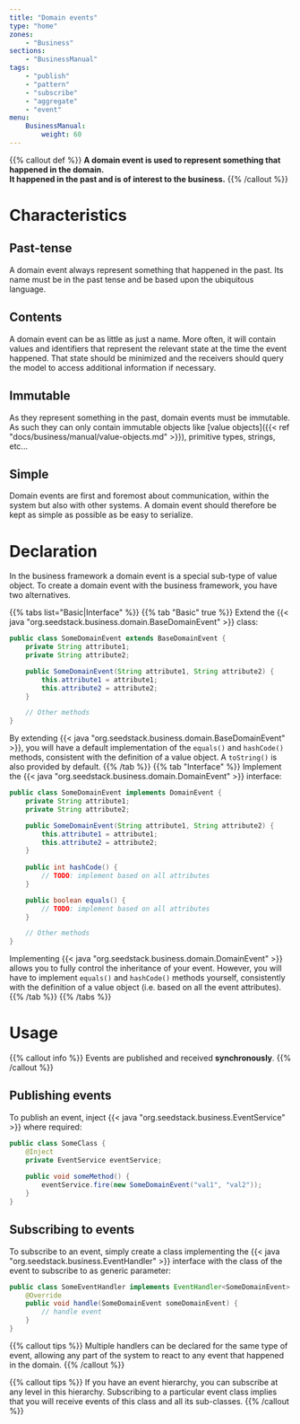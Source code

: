```yaml
---
title: "Domain events"
type: "home"
zones:
    - "Business"
sections:
    - "BusinessManual"
tags:
    - "publish"
    - "pattern"
    - "subscribe"
    - "aggregate"
    - "event"
menu:
    BusinessManual:
        weight: 60
---
```


{{% callout def %}}
**A domain event is used to represent something that happened in the domain.<br>
It happened in the past and is of interest to the business.**
{{% /callout %}}

# Characteristics

## Past-tense

A domain event always represent something that happened in the past. Its name must be in the past tense and be based upon
the ubiquitous language.

## Contents

A domain event can be as little as just a name. More often, it will contain values and identifiers that represent the 
relevant state at the time the event happened. That state should be minimized and the receivers should query the model
to access additional information if necessary.

## Immutable

As they represent something in the past, domain events must be immutable. As such they can only contain immutable objects like 
[value objects]({{< ref "docs/business/manual/value-objects.md" >}}), primitive types, strings, etc...

## Simple

Domain events are first and foremost about communication, within the system but also with other systems. A domain
event should therefore be kept as simple as possible as be easy to serialize.

# Declaration

In the business framework a domain event is a special sub-type of value object. To create a domain event with the 
business framework, you have two alternatives.

{{% tabs list="Basic|Interface" %}}
{{% tab "Basic" true %}}
Extend the {{< java "org.seedstack.business.domain.BaseDomainEvent" >}} class:

```java
public class SomeDomainEvent extends BaseDomainEvent {
    private String attribute1;
    private String attribute2;

    public SomeDomainEvent(String attribute1, String attribute2) {
        this.attribute1 = attribute1;
        this.attribute2 = attribute2;
    }

    // Other methods
}
```

By extending {{< java "org.seedstack.business.domain.BaseDomainEvent" >}}, you will have a default implementation of the
`equals()` and `hashCode()` methods, consistent with the definition of a value object. A `toString()` is also provided by default.
{{% /tab %}}
{{% tab "Interface" %}}
Implement the {{< java "org.seedstack.business.domain.DomainEvent" >}} interface:

```java
public class SomeDomainEvent implements DomainEvent {
    private String attribute1;
    private String attribute2;

    public SomeDomainEvent(String attribute1, String attribute2) {
        this.attribute1 = attribute1;
        this.attribute2 = attribute2;
    }
    
    public int hashCode() {
        // TODO: implement based on all attributes
    }

    public boolean equals() {
        // TODO: implement based on all attributes
    }

    // Other methods
}
```

Implementing {{< java "org.seedstack.business.domain.DomainEvent" >}} allows you to fully control the inheritance of your
event. However, you will have to implement `equals()` and `hashCode()` methods yourself, consistently with the definition 
of a value object (i.e. based on all the event attributes). 
{{% /tab %}}
{{% /tabs %}}

# Usage

{{% callout info %}}
Events are published and received **synchronously**.
{{% /callout %}}

## Publishing events

To publish an event, inject {{< java "org.seedstack.business.EventService" >}} where required: 

```java
public class SomeClass {
    @Inject
    private EventService eventService;
    
    public void someMethod() {
        eventService.fire(new SomeDomainEvent("val1", "val2"));
    }
}
```

## Subscribing to events

To subscribe to an event, simply create a class implementing the {{< java "org.seedstack.business.EventHandler" >}} interface
with the class of the event to subscribe to as generic parameter:

```java
public class SomeEventHandler implements EventHandler<SomeDomainEvent> {
    @Override
    public void handle(SomeDomainEvent someDomainEvent) {
        // handle event
    }
}
```

{{% callout tips %}}
Multiple handlers can be declared for the same type of event, allowing any part of the system to react to any event that
happened in the domain.
{{% /callout %}}

{{% callout tips %}}
If you have an event hierarchy, you can subscribe at any level in this hierarchy. Subscribing to a particular event class
implies that you will receive events of this class and all its sub-classes.
{{% /callout %}}

